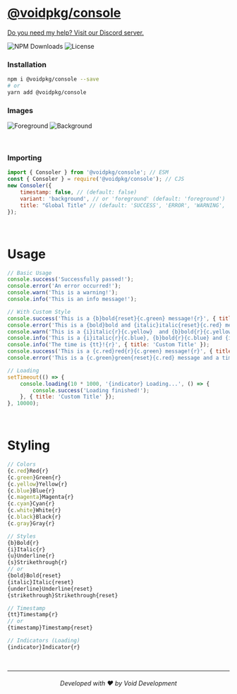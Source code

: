 # [@voidpkg/console](https://npmjs.com/package/@voidpkg/console)
[Do you need my help? Visit our Discord server.](https://voiddevs.org/discord)

![NPM Downloads](https://img.shields.io/npm/dm/@voidpkg/console?style=for-the-badge)
![License](https://img.shields.io/npm/l/@voidpkg/console?style=for-the-badge)

### Installation
```bash
npm i @voidpkg/console --save
# or
yarn add @voidpkg/console
```

### Images

![Foreground](https://i.imgur.com/6SwTjOh.png)
![Background](https://i.imgur.com/jnQflH9.png)

<br>

### Importing

```js
import { Consoler } from '@voidpkg/console'; // ESM
const { Consoler } = require('@voidpkg/console'); // CJS
new Consoler({
    timestamp: false, // (default: false)
    variant: 'background', // or 'foreground' (default: 'foreground')
    title: "Global Title" // (default: 'SUCCESS', 'ERROR', 'WARNING', 'INFO', 'LOADING')
});
```

<br>

# Usage

```js
// Basic Usage
console.success('Successfully passed!');
console.error('An error occurred!');
console.warn('This is a warning!');
console.info('This is an info message!');

// With Custom Style
console.success('This is a {b}bold{reset}{c.green} message!{r}', { title: 'Custom Title' });
console.error('This is a {bold}bold and {italic}italic{reset}{c.red} message!{r}', { title: 'Custom Title' });
console.warn('This is a {i}italic{r}{c.yellow}  and {b}bold{r}{c.yellow} message!{r}', { title: 'Custom Title' });
console.info('This is a {i}italic{r}{c.blue}, {b}bold{r}{c.blue} and {italic}{bold}both{reset}{c.blue} message!{r}', { title: 'Custom Title' });
console.info('The time is {tt}!{r}', { title: 'Custom Title' });
console.success('This is a {c.red}red{r}{c.green} message!{r}', { title: 'Custom Title' });
console.error('This is a {c.green}green{reset}{c.red} message and a timestamp!{r}', { title: 'Custom Title', timestamp: true });

// Loading
setTimeout(() => {
    console.loading(10 * 1000, '{indicator} Loading...', () => {
        console.success('Loading finished!');
    }, { title: 'Custom Title' });
}, 10000);
```

<br>

# Styling

```js
// Colors
{c.red}Red{r}
{c.green}Green{r}
{c.yellow}Yellow{r}
{c.blue}Blue{r}
{c.magenta}Magenta{r}
{c.cyan}Cyan{r}
{c.white}White{r}
{c.black}Black{r}
{c.gray}Gray{r}

// Styles
{b}Bold{r}
{i}Italic{r}
{u}Underline{r}
{s}Strikethrough{r}
// or
{bold}Bold{reset}
{italic}Italic{reset}
{underline}Underline{reset}
{strikethrough}Strikethrough{reset}

// Timestamp
{tt}Timestamp{r}
// or
{timestamp}Timestamp{reset}

// Indicators (Loading)
{indicator}Indicator{r}
```

<br>

---
<h6 align="center">Developed with ❤️ by Void Development</h6>
